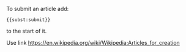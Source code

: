 To submit an article add:

	{{subst:submit}}

to the start of it.

Use link https://en.wikipedia.org/wiki/Wikipedia:Articles_for_creation 
